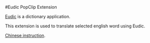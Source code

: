 #Eudic PopClip Extension

[Eudic](https://itunes.apple.com/cn/app/ou-lu-ci-dian-eudic-zeng-qiang/id402380914?l=en&mt=12) is a dictionary application.

This extension is used to translate selected english word using Eudic.

[Chinese instruction](http://mac.pcbeta.com/thread-129485-1-1.html).